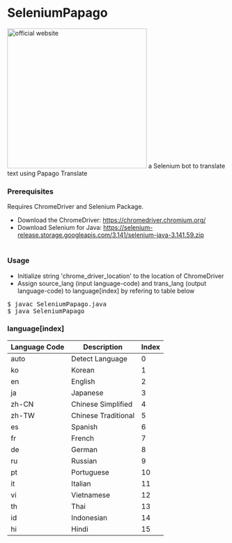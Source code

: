 # SeleniumPapago
<img src="https://camo.githubusercontent.com/bfa4382ee7e27108a0ca2cb7990c32bdbbf650faa43140f9e9ba62101cf74c96/68747470733a2f2f70617061676f2e6e617665722e636f6d2f37396130326635373965343361343232663765633235616563343466343563662e737667" alt="official website" width="320" data-canonical-src="https://papago.naver.com/79a02f579e43a422f7ec25aec44f45cf.svg" style="max-width:100%;">
a Selenium bot to translate text using Papago Translate<br>



### Prerequisites
Requires ChromeDriver and Selenium Package.<br>
- Download the ChromeDriver: https://chromedriver.chromium.org/<br>
- Download Selenium for Java: https://selenium-release.storage.googleapis.com/3.141/selenium-java-3.141.59.zip<br><br>


### Usage
- Initialize string 'chrome_driver_location' to the location of ChromeDriver
- Assign source_lang (input language-code) and trans_lang (output language-code) to language[index] by refering to table below
<pre>
$ javac SeleniumPapago.java
$ java SeleniumPapago
</pre>


### language[index]
|Language Code|	Description|	Index|
|----|----|----|
|auto| Detect Language|	0|
|ko|	Korean|	1|
|en|	English|	2|
|ja|	Japanese|	3|
|zh-CN|	Chinese Simplified|	4|
|zh-TW|	Chinese Traditional|	5|
|es|	Spanish|	6|
|fr|	French|	7|
|de|	German|	8|
|ru|	Russian|	9|
|pt|	Portuguese|	10|
|it|	Italian|	11|
|vi|	Vietnamese|	12|
|th|	Thai|	13|
|id|	Indonesian|	14|
|hi|	Hindi|	15|
